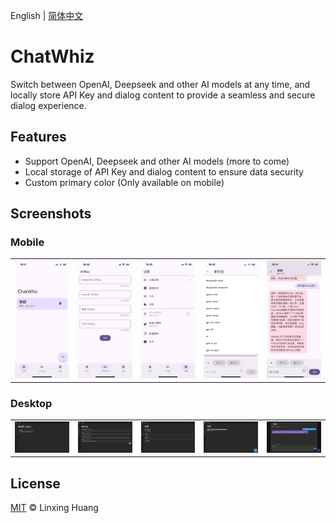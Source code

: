 English | [简体中文](README_CN.md)
# ChatWhiz
Switch between OpenAI, Deepseek and other AI models at any time, and locally store API Key and dialog content to provide a seamless and secure dialog experience.

## Features
- Support OpenAI, Deepseek and other AI models (more to come)
- Local storage of API Key and dialog content to ensure data security
- Custom primary color (Only available on mobile)

## Screenshots
### Mobile
<table>
  <tr>
    <td><img width="277px" src="public/Mobile_Main.PNG"></td>
    <td><img width="277px" src="public/Mobile_API.PNG"></td>
    <td><img width="277px" src="public/Mobile_Settings.PNG"></td>
    <td><img width="277px" src="public/Mobile_Chat.PNG"></td>
    <td><img width="277px" src="public/Mobile_Chat2.PNG"></td>
  </tr>
</table>

### Desktop
<table>
  <tr>
    <td><img width="377px" src="public/Desktop_Main.png"></td>
    <td><img width="377px" src="public/Desktop_API.png"></td>
    <td><img width="377px" src="public/Desktop_Settings.png"></td>
    <td><img width="377px" src="public/Desktop_Chat.png"></td>
    <td><img width="377px" src="public/Desktop_Chat2.png"></td>
  </tr>
</table>

## License
[MIT](LICENSE) © Linxing Huang